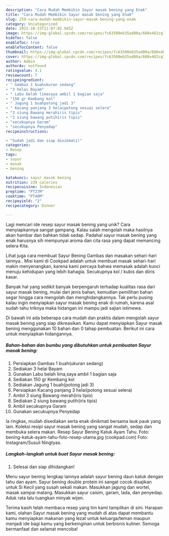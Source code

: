 ```yaml
---
description: "Cara Mudah Membikin Sayur masak bening yang Enak"
title: "Cara Mudah Membikin Sayur masak bening yang Enak"
slug: 259-cara-mudah-membikin-sayur-masak-bening-yang-enak
category: Uncategorized
date: 2022-10-15T11:07:02.845Z
image: https://img-global.cpcdn.com/recipes/fc63500eb35ad80a/680x482cq70/sayur-masak-bening-foto-resep-utama.jpg
hideToc: false
enableToc: true
enableTocContent: false
thumbnail: https://img-global.cpcdn.com/recipes/fc63500eb35ad80a/680x482cq70/sayur-masak-bening-foto-resep-utama.jpg
cover: https://img-global.cpcdn.com/recipes/fc63500eb35ad80a/680x482cq70/sayur-masak-bening-foto-resep-utama.jpg
author: Admin
authorAv: notfound
ratingvalue: 4.1
reviewcount: 7
recipeingredient:
- " Gambas 1 buahukuran sedang"
- "3 helai Bayam"
- " Labu belah limasaya ambil 1 bagian saja"
- "150 gr Kembang kol"
- " Jagung 1 buahpotong jadi 3"
- " Kacang panjang 3 helaipotong sesuai selera"
- "3 siung Bawang merahiris tipis"
- "2 siung bawang putihiris tipis"
- "secukupnya Garam"
- "secukupnya Penyedap"
recipeinstructions:

- "Sudah jadi dan siap dinikmati!"
categories:
- Resep
tags:
- sayur
- masak
- bening

katakunci: sayur masak bening 
nutrition: 239 calories
recipecuisine: Indonesian
preptime: "PT27M"
cooktime: "PT40M"
recipeyield: "2"
recipecategory: Dinner

---
```





Lagi mencari ide resep sayur masak bening yang unik? Cara menyiapkannya sangat gampang. Kalau salah mengolah maka hasilnya akan hambar dan bahkan tidak sedap. Padahal sayur masak bening yang enak harusnya sih mempunyai aroma dan cita rasa yang dapat memancing selera Kita.





Lihat juga cara membuat Sayur Bening Gambas dan masakan sehari-hari lainnya.. Misi kami di Cookpad adalah untuk membuat masak sehari-hari makin menyenangkan, karena kami percaya bahwa memasak adalah kunci menuju kehidupan yang lebih bahagia. Secukupnya kol / kubis dan diiris kasar.

Banyak hal yang sedikit banyak berpengaruh terhadap kualitas rasa dari sayur masak bening, mulai dari jenis bahan, kemudian pemilihan bahan segar hingga cara mengolah dan menghidangkannya. Tak perlu pusing kalau ingin menyiapkan sayur masak bening enak di rumah, karena asal sudah tahu triknya maka hidangan ini mampu jadi sajian istimewa.






Di bawah ini ada beberapa cara mudah dan praktis dalam mengolah sayur masak bening yang siap dikreasikan. Kamu dapat menyiapkan Sayur masak bening menggunakan 10 bahan dan 0 tahap pembuatan. Berikut ini cara untuk menyiapkan hidangannya.

<!--inarticleads1-->

##### Bahan-bahan dan bumbu yang dibutuhkan untuk pembuatan Sayur masak bening:

1. Persiapkan  Gambas 1 buah(ukuran sedang)
1. Sediakan 3 helai Bayam
1. Gunakan  Labu belah lima,saya ambil 1 bagian saja
1. Sediakan 150 gr Kembang kol
1. Sediakan  Jagung 1 buah(potong jadi 3)
1. Persiapkan  Kacang panjang 3 helai(potong sesuai selera)
1. Ambil 3 siung Bawang merah(iris tipis)
1. Sediakan 2 siung bawang putih(iris tipis)
1. Ambil secukupnya Garam
1. Gunakan secukupnya Penyedap


Ia ringkas, mudah disediakan serta enak dinikmati bersama lauk pauk yang lain. Koleksi resipi sayur masak bening yang sangat mudah, sedap dan membuka selera makan. Resep Sayur Bening Katuk Ayam Tahu. Foto: bening-katuk-ayam-tahu-foto-resep-utama.jpg (cookpad.com) Foto: Instagram/Susuli Ningtyas. 

<!--inarticleads2-->

##### Langkah-langkah untuk buat Sayur masak bening:


1. Selesai dan siap dihidangkan!

Menu sayur bening lengkap lainnya adalah sayur bening daun katuk dengan tahu dan ayam. Sayur bening double protein ini sangat cocok disajikan untuk Si Kecil yang susah sekali makan. Masukkan jagung dan wortel, masak sampai matang. Masukkan sayur caisim, garam, lada, dan penyedap. Aduk rata lalu tuangkan minyak wijen. 

Terima kasih telah membaca resep yang tim kami tampilkan di sini. Harapan kami, olahan Sayur masak bening yang mudah di atas dapat membantu kamu menyiapkan makanan yang lezat untuk keluarga/teman maupun menjadi ide bagi kamu yang berkeinginan untuk berbisnis kuliner. Semoga bermanfaat dan selamat mencoba!
